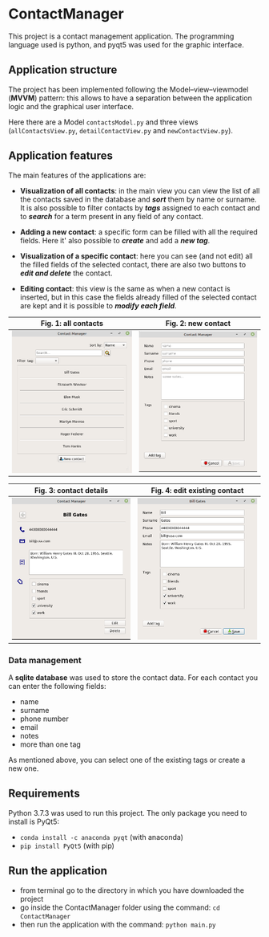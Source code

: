 # ContactManager
This project is a contact management application.
The programming language used is python, and pyqt5 was used for the graphic interface.

## Application structure
The project has been implemented following the Model–view–viewmodel (**MVVM**) pattern: this allows to have a separation 
between the application logic and the graphical user interface.

Here there are a Model `contactsModel.py` and three views (`allContactsView.py`, `detailContactView.py` and `newContactView.py`).


## Application features
The main features of the applications are:
- **Visualization of all contacts**: in the main view you can view the list of all the contacts saved in the database and ***sort*** them by name or surname.
It is also possible to filter contacts by ***tags*** assigned to each contact and to ***search*** for a term present in any field of any contact.

- **Adding a new contact**: a specific form can be filled with all the required fields. Here it' also possible to ***create*** and add a ***new tag***.

- **Visualization of a specific contact**: here you can see (and not edit) all the filled fields of the selected contact, there are also two buttons to ***edit and delete*** the contact. 

- **Editing contact**: this view is the same as when a new contact is inserted, but in this case the fields already filled of the selected contact are kept and it is possible to ***modify each field***.

Fig. 1: all contacts            |  Fig. 2: new contact
:-------------------------:|:-------------------------:
![alt text](./readme_imgs/allContacts.png) | ![alt text](./readme_imgs/newContact.png)

Fig. 3: contact details     |  Fig. 4: edit existing contact
:-------------------------:|:-------------------------:
![alt text](./readme_imgs/contactDetails.png) | ![alt text](./readme_imgs/editContact.png)


### Data management
A **sqlite database** was used to store the contact data.
 For each contact you can enter the following fields:
- name
- surname
- phone number
- email 
- notes
- more than one tag

As mentioned above, you can select one of the existing tags or create a new one.

## Requirements
Python 3.7.3 was used to run this project.
The only package you need to install is PyQt5:
- `conda install -c anaconda pyqt` (with anaconda)
- `pip install PyQt5` (with pip)


## Run the application
- from terminal go to the directory in which you have downloaded the project
- go inside the ContactManager folder using the command:  `cd ContactManager`
- then run the application with the command: `python main.py`
